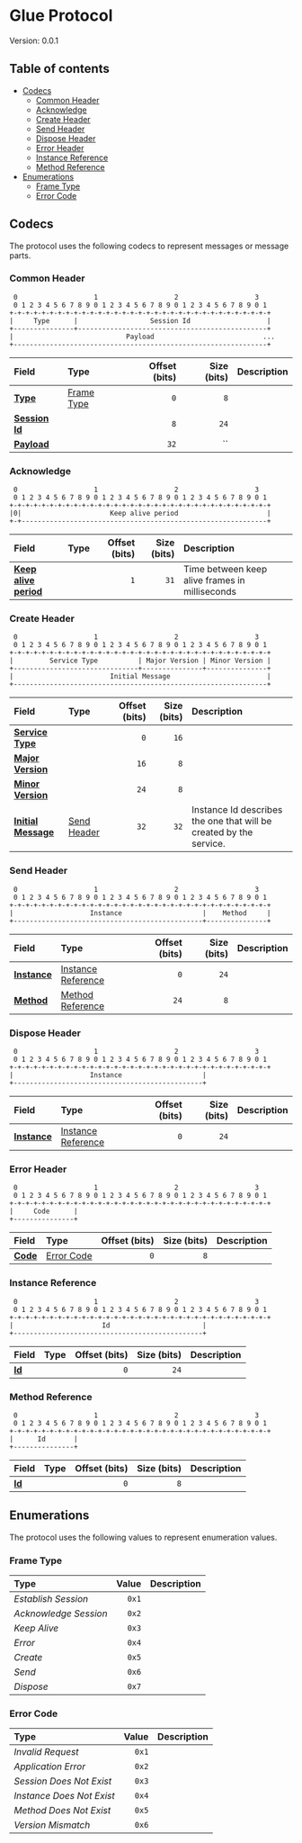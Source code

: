 # Glue Protocol

Version: 0.0.1



## Table of contents

- [Codecs](#codecs)
  - [Common Header](#common-header)
  - [Acknowledge](#acknowledge)
  - [Create Header](#create-header)
  - [Send Header](#send-header)
  - [Dispose Header](#dispose-header)
  - [Error Header](#error-header)
  - [Instance Reference](#instance-reference)
  - [Method Reference](#method-reference)
- [Enumerations](#enumerations)
  - [Frame Type](#frame-type)
  - [Error Code](#error-code)

## Codecs

The protocol uses the following codecs to represent messages or message parts.

### Common Header



```
 0                   1                   2                   3
 0 1 2 3 4 5 6 7 8 9 0 1 2 3 4 5 6 7 8 9 0 1 2 3 4 5 6 7 8 9 0 1
+-+-+-+-+-+-+-+-+-+-+-+-+-+-+-+-+-+-+-+-+-+-+-+-+-+-+-+-+-+-+-+-+
|     Type      |                  Session Id                   |
+---------------+-----------------------------------------------+
|                            Payload                           ...
+---------------------------------------------------------------+
```

| Field | Type | Offset (bits) | Size (bits) | Description |
| :---- | :--- | ------------: | ----------: | :---------- |
| <ins>**Type**</ins> | [Frame Type](#frame-type) | `0` | `8` |  |
| <ins>**Session Id**</ins> | | `8` | `24` |  |
| <ins>**Payload**</ins> | | `32` | `` |  |


### Acknowledge



```
 0                   1                   2                   3
 0 1 2 3 4 5 6 7 8 9 0 1 2 3 4 5 6 7 8 9 0 1 2 3 4 5 6 7 8 9 0 1
+-+-+-+-+-+-+-+-+-+-+-+-+-+-+-+-+-+-+-+-+-+-+-+-+-+-+-+-+-+-+-+-+
|0|                      Keep alive period                      |
+-+-------------------------------------------------------------+
```

| Field | Type | Offset (bits) | Size (bits) | Description |
| :---- | :--- | ------------: | ----------: | :---------- |
| <ins>**Keep alive period**</ins> | | `1` | `31` | Time between keep alive frames in milliseconds |


### Create Header



```
 0                   1                   2                   3
 0 1 2 3 4 5 6 7 8 9 0 1 2 3 4 5 6 7 8 9 0 1 2 3 4 5 6 7 8 9 0 1
+-+-+-+-+-+-+-+-+-+-+-+-+-+-+-+-+-+-+-+-+-+-+-+-+-+-+-+-+-+-+-+-+
|         Service Type          | Major Version | Minor Version |
+-------------------------------+---------------+---------------+
|                        Initial Message                        |
+---------------------------------------------------------------+
```

| Field | Type | Offset (bits) | Size (bits) | Description |
| :---- | :--- | ------------: | ----------: | :---------- |
| <ins>**Service Type**</ins> | | `0` | `16` |  |
| <ins>**Major Version**</ins> | | `16` | `8` |  |
| <ins>**Minor Version**</ins> | | `24` | `8` |  |
| <ins>**Initial Message**</ins> | [Send Header](#send-header) | `32` | `32` | Instance Id describes the one that will be created by the service. |


### Send Header



```
 0                   1                   2                   3
 0 1 2 3 4 5 6 7 8 9 0 1 2 3 4 5 6 7 8 9 0 1 2 3 4 5 6 7 8 9 0 1
+-+-+-+-+-+-+-+-+-+-+-+-+-+-+-+-+-+-+-+-+-+-+-+-+-+-+-+-+-+-+-+-+
|                   Instance                    |    Method     |
+-----------------------------------------------+---------------+
```

| Field | Type | Offset (bits) | Size (bits) | Description |
| :---- | :--- | ------------: | ----------: | :---------- |
| <ins>**Instance**</ins> | [Instance Reference](#instance-reference) | `0` | `24` |  |
| <ins>**Method**</ins> | [Method Reference](#method-reference) | `24` | `8` |  |


### Dispose Header



```
 0                   1                   2                   3
 0 1 2 3 4 5 6 7 8 9 0 1 2 3 4 5 6 7 8 9 0 1 2 3 4 5 6 7 8 9 0 1
+-+-+-+-+-+-+-+-+-+-+-+-+-+-+-+-+-+-+-+-+-+-+-+-+-+-+-+-+-+-+-+-+
|                   Instance                    |
+-----------------------------------------------+
```

| Field | Type | Offset (bits) | Size (bits) | Description |
| :---- | :--- | ------------: | ----------: | :---------- |
| <ins>**Instance**</ins> | [Instance Reference](#instance-reference) | `0` | `24` |  |


### Error Header



```
 0                   1                   2                   3
 0 1 2 3 4 5 6 7 8 9 0 1 2 3 4 5 6 7 8 9 0 1 2 3 4 5 6 7 8 9 0 1
+-+-+-+-+-+-+-+-+-+-+-+-+-+-+-+-+-+-+-+-+-+-+-+-+-+-+-+-+-+-+-+-+
|     Code      |
+---------------+
```

| Field | Type | Offset (bits) | Size (bits) | Description |
| :---- | :--- | ------------: | ----------: | :---------- |
| <ins>**Code**</ins> | [Error Code](#error-code) | `0` | `8` |  |


### Instance Reference



```
 0                   1                   2                   3
 0 1 2 3 4 5 6 7 8 9 0 1 2 3 4 5 6 7 8 9 0 1 2 3 4 5 6 7 8 9 0 1
+-+-+-+-+-+-+-+-+-+-+-+-+-+-+-+-+-+-+-+-+-+-+-+-+-+-+-+-+-+-+-+-+
|                      Id                       |
+-----------------------------------------------+
```

| Field | Type | Offset (bits) | Size (bits) | Description |
| :---- | :--- | ------------: | ----------: | :---------- |
| <ins>**Id**</ins> | | `0` | `24` |  |


### Method Reference



```
 0                   1                   2                   3
 0 1 2 3 4 5 6 7 8 9 0 1 2 3 4 5 6 7 8 9 0 1 2 3 4 5 6 7 8 9 0 1
+-+-+-+-+-+-+-+-+-+-+-+-+-+-+-+-+-+-+-+-+-+-+-+-+-+-+-+-+-+-+-+-+
|      Id       |
+---------------+
```

| Field | Type | Offset (bits) | Size (bits) | Description |
| :---- | :--- | ------------: | ----------: | :---------- |
| <ins>**Id**</ins> | | `0` | `8` |  |


## Enumerations

The protocol uses the following values to represent enumeration values.

### Frame Type



| Type | Value | Description |
| :--- | ----: | :---------- |
| _Establish Session_ | `0x1` |  |
| _Acknowledge Session_ | `0x2` |  |
| _Keep Alive_ | `0x3` |  |
| _Error_ | `0x4` |  |
| _Create_ | `0x5` |  |
| _Send_ | `0x6` |  |
| _Dispose_ | `0x7` |  |


### Error Code



| Type | Value | Description |
| :--- | ----: | :---------- |
| _Invalid Request_ | `0x1` |  |
| _Application Error_ | `0x2` |  |
| _Session Does Not Exist_ | `0x3` |  |
| _Instance Does Not Exist_ | `0x4` |  |
| _Method Does Not Exist_ | `0x5` |  |
| _Version Mismatch_ | `0x6` |  |



